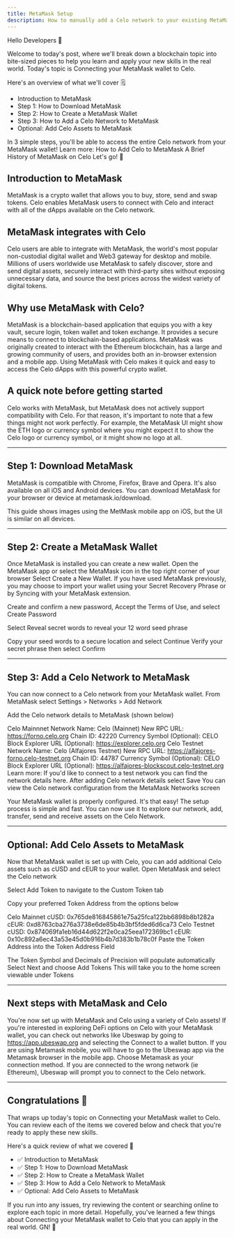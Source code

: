 ```yaml
---
title: MetaMask Setup
description: How to manually add a Celo network to your existing MetaMask wallet.
---
```


Hello Developers 🌱

Welcome to today's post, where we'll break down a blockchain topic into bite-sized pieces to help you learn and apply your new skills in the real world.
Today's topic is Connecting your MetaMask wallet to Celo.

Here's an overview of what we'll cover 🗒

- Introduction to MetaMask
- Step 1: How to Download MetaMask
- Step 2: How to Create a MetaMask Wallet
- Step 3: How to Add a Celo Network to MetaMask
- Optional: Add Celo Assets to MetaMask

In 3 simple steps, you'll be able to access the entire Celo network from your MetaMask wallet!
Learn more: How to Add Celo to MetaMask A Brief History of MetaMask on Celo
Let's go! 🚀

## Introduction to MetaMask

MetaMask is a crypto wallet that allows you to buy, store, send and swap tokens. Celo enables MetaMask users to connect with Celo and interact with all of the dApps available on the Celo network.

## MetaMask integrates with Celo

Celo users are able to integrate with MetaMask, the world's most popular non-custodial digital wallet and Web3 gateway for desktop and mobile. Millions of users worldwide use MetaMask to safely discover, store and send digital assets, securely interact with third-party sites without exposing unnecessary data, and source the best prices across the widest variety of digital tokens.

## Why use MetaMask with Celo?

MetaMask is a blockchain-based application that equips you with a key vault, secure login, token wallet and token exchange. It provides a secure means to connect to blockchain-based applications. MetaMask was originally created to interact with the Ethereum blockchain, has a large and growing community of users, and provides both an in-browser extension and a mobile app. Using MetaMask with Celo makes it quick and easy to access the Celo dApps with this powerful crypto wallet.

## A quick note before getting started

Celo works with MetaMask, but MetaMask does not actively support compatibility with Celo. For that reason, it's important to note that a few things might not work perfectly. For example, the MetaMask UI might show the ETH logo or currency symbol where you might expect it to show the Celo logo or currency symbol, or it might show no logo at all.

---

## Step 1: Download MetaMask

MetaMask is compatible with Chrome, Firefox, Brave and Opera. It's also available on all iOS and Android devices. You can download MetaMask for your browser or device at metamask.io/download.

This guide shows images using the MetMask mobile app on iOS, but the UI is similar on all devices.

---

## Step 2: Create a MetaMask Wallet

Once MetaMask is installed you can create a new wallet.
Open the MetaMask app or select the MetaMask icon in the top right corner of your browser
Select Create a New Wallet. If you have used MetaMask previously, you may choose to import your wallet using your Secret Recovery Phrase or by Syncing with your MetaMask extension.

Create and confirm a new password, Accept the Terms of Use, and select Create Password

Select Reveal secret words to reveal your 12 word seed phrase

Copy your seed words to a secure location and select Continue
Verify your secret phrase then select Confirm

---

## Step 3: Add a Celo Network to MetaMask

You can now connect to a Celo network from your MetaMask wallet.
From MetaMask select Settings > Networks > Add Network

Add the Celo network details to MetaMask (shown below)

Celo Mainnnet
Network Name: Celo (Mainnet)
New RPC URL: https://forno.celo.org
Chain ID: 42220
Currency Symbol (Optional): CELO
Block Explorer URL (Optional): https://explorer.celo.org
Celo Testnet
Network Name: Celo (Alfajores Testnet)
New RPC URL: https://alfajores-forno.celo-testnet.org
Chain ID: 44787
Currency Symbol (Optional): CELO
Block Explorer URL (Optional): https://alfajores-blockscout.celo-testnet.org
Learn more: If you'd like to connect to a test network you can find the network details here.
After adding Celo network details select Save
You can view the Celo network configuration from the MetaMask Networks screen

Your MetaMask wallet is properly configured. It's that easy! The setup process is simple and fast. You can now use it to explore our network, add, transfer, send and receive assets on the Celo Network.

---

## Optional: Add Celo Assets to MetaMask

Now that MetaMask wallet is set up with Celo, you can add additional Celo assets such as cUSD and cEUR to your wallet.
Open MetaMask and select the Celo network

Select Add Token to navigate to the Custom Token tab

Copy your preferred Token Address from the options below

Celo Mainnet
cUSD: 0x765de816845861e75a25fca122bb6898b8b1282a
cEUR: 0xd8763cba276a3738e6de85b4b3bf5fded6d6ca73
Celo Testnet
cUSD: 0x874069fa1eb16d44d622f2e0ca25eea172369bc1
cEUR: 0x10c892a6ec43a53e45d0b916b4b7d383b1b78c0f
Paste the Token Address into the Token Address Field

The Token Symbol and Decimals of Precision will populate automatically
Select Next and choose Add Tokens
This will take you to the home screen viewable under Tokens

---

## Next steps with MetaMask and Celo

You're now set up with MetaMask and Celo using a variety of Celo assets! If you're interested in exploring DeFi options on Celo with your MetaMask wallet, you can check out networks like Ubeswap by going to https://app.ubeswap.org and selecting the Connect to a wallet button.
If you are using Metamask mobile, you will have to go to the Ubeswap app via the Metamask browser in the mobile app. Choose Metamask as your connection method. If you are connected to the wrong network (ie Ethereum), Ubeswap will prompt you to connect to the Celo network.

---

## Congratulations 🎉

That wraps up today's topic on Connecting your MetaMask wallet to Celo. You can review each of the items we covered below and check that you're ready to apply these new skills.

Here's a quick review of what we covered 🤔

- ✅ Introduction to MetaMask
- ✅ Step 1: How to Download MetaMask
- ✅ Step 2: How to Create a MetaMask Wallet
- ✅ Step 3: How to Add a Celo Network to MetaMask
- ✅ Optional: Add Celo Assets to MetaMask

If you run into any issues, try reviewing the content or searching online to explore each topic in more detail. Hopefully, you've learned a few things about Connecting your MetaMask wallet to Celo that you can apply in the real world.
GN! 👋

